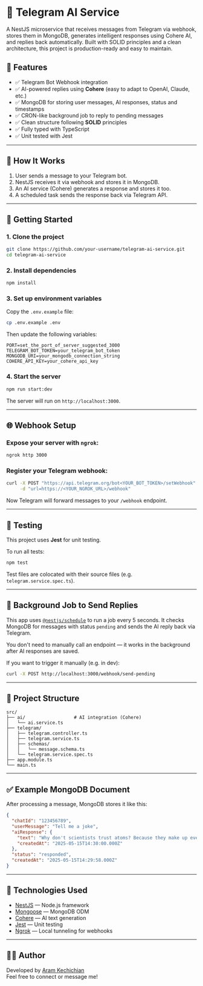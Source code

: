 # 🤖 Telegram AI Service

A NestJS microservice that receives messages from Telegram via webhook, stores them in MongoDB, generates intelligent responses using Cohere AI, and replies back automatically. Built with SOLID principles and a clean architecture, this project is production-ready and easy to maintain.

## 📌 Features

- ✅ Telegram Bot Webhook integration  
- ✅ AI-powered replies using **Cohere** (easy to adapt to OpenAI, Claude, etc.)  
- ✅ MongoDB for storing user messages, AI responses, status and timestamps  
- ✅ CRON-like background job to reply to pending messages  
- ✅ Clean structure following **SOLID** principles  
- ✅ Fully typed with TypeScript  
- ✅ Unit tested with Jest

---

## 🧠 How It Works

1. User sends a message to your Telegram bot.  
2. NestJS receives it via webhook and stores it in MongoDB.  
3. An AI service (Cohere) generates a response and stores it too.  
4. A scheduled task sends the response back via Telegram API.  

---

## 🚀 Getting Started

### 1. Clone the project

```bash
git clone https://github.com/your-username/telegram-ai-service.git
cd telegram-ai-service
```

### 2. Install dependencies

```bash
npm install
```

### 3. Set up environment variables

Copy the `.env.example` file:

```bash
cp .env.example .env
```

Then update the following variables:

```
PORT=set_the_port_of_server_suggested_3000
TELEGRAM_BOT_TOKEN=your_telegram_bot_token
MONGODB_URI=your_mongodb_connection_string
COHERE_API_KEY=your_cohere_api_key
```

### 4. Start the server

```bash
npm run start:dev
```

The server will run on `http://localhost:3000`.

---

## 🌐 Webhook Setup

### Expose your server with `ngrok`:

```bash
ngrok http 3000
```

### Register your Telegram webhook:

```bash
curl -X POST "https://api.telegram.org/bot<YOUR_BOT_TOKEN>/setWebhook" \
     -d "url=https://<YOUR_NGROK_URL>/webhook"
```

Now Telegram will forward messages to your `/webhook` endpoint.

---

## 🧪 Testing

This project uses **Jest** for unit testing.

To run all tests:

```bash
npm test
```

Test files are colocated with their source files (e.g. `telegram.service.spec.ts`).

---

## 🔁 Background Job to Send Replies

This app uses [`@nestjs/schedule`](https://docs.nestjs.com/techniques/task-scheduling) to run a job every 5 seconds. It checks MongoDB for messages with status `pending` and sends the AI reply back via Telegram.

You don't need to manually call an endpoint — it works in the background after AI responses are saved.

If you want to trigger it manually (e.g. in dev):

```bash
curl -X POST http://localhost:3000/webhook/send-pending
```

---

## 📂 Project Structure

```
src/
├── ai/                  # AI integration (Cohere)
│   └── ai.service.ts
├── telegram/
│   ├── telegram.controller.ts
│   ├── telegram.service.ts
│   ├── schemas/
│   │   └── message.schema.ts
│   └── telegram.service.spec.ts
├── app.module.ts
└── main.ts
```

---

## ✅ Example MongoDB Document

After processing a message, MongoDB stores it like this:

```json
{
  "chatId": "123456789",
  "userMessage": "Tell me a joke",
  "aiResponse": {
    "text": "Why don't scientists trust atoms? Because they make up everything!",
    "createdAt": "2025-05-15T14:30:00.000Z"
  },
  "status": "responded",
  "createdAt": "2025-05-15T14:29:58.000Z"
}
```

---

## 📌 Technologies Used

- [NestJS](https://nestjs.com/) — Node.js framework
- [Mongoose](https://mongoosejs.com/) — MongoDB ODM
- [Cohere](https://cohere.ai/) — AI text generation
- [Jest](https://jestjs.io/) — Unit testing
- [Ngrok](https://ngrok.com/) — Local tunneling for webhooks

---

## 👨‍💻 Author

Developed by [Aram Kechichian](https://www.linkedin.com/in/aramkechichian/)  
Feel free to connect or message me!
